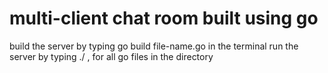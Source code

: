 # multi-client chat room built using go
build the server by typing go build file-name.go in the terminal
 run the server by typing ./ <file-name>, for all go files in the directory
